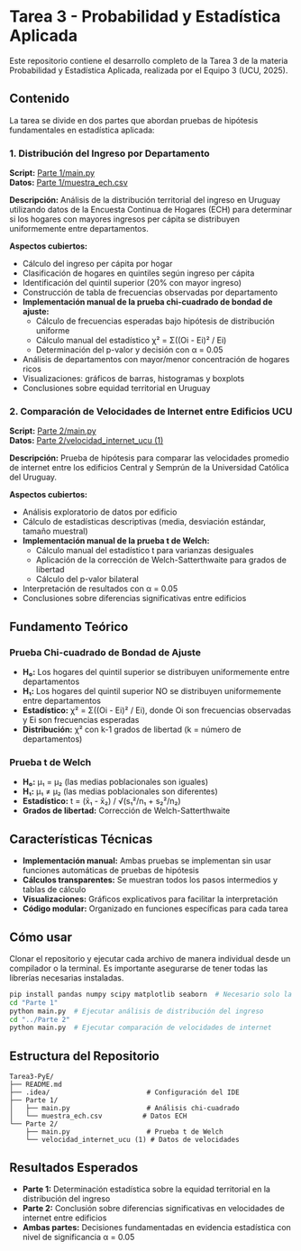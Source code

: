 # Tarea 3 - Probabilidad y Estadística Aplicada

Este repositorio contiene el desarrollo completo de la Tarea 3 de la materia Probabilidad y Estadística Aplicada, realizada por el Equipo 3 (UCU, 2025).

## Contenido

La tarea se divide en dos partes que abordan pruebas de hipótesis fundamentales en estadística aplicada:

### 1. Distribución del Ingreso por Departamento

**Script:** [Parte 1/main.py](Parte%201/main.py)  
**Datos:** [Parte 1/muestra_ech.csv](Parte%201/muestra_ech.csv)

**Descripción:** Análisis de la distribución territorial del ingreso en Uruguay utilizando datos de la Encuesta Continua de Hogares (ECH) para determinar si los hogares con mayores ingresos per cápita se distribuyen uniformemente entre departamentos.

**Aspectos cubiertos:**

- Cálculo del ingreso per cápita por hogar
- Clasificación de hogares en quintiles según ingreso per cápita
- Identificación del quintil superior (20% con mayor ingreso)
- Construcción de tabla de frecuencias observadas por departamento
- **Implementación manual de la prueba chi-cuadrado de bondad de ajuste:**
  - Cálculo de frecuencias esperadas bajo hipótesis de distribución uniforme
  - Cálculo manual del estadístico χ² = Σ((Oi - Ei)² / Ei)
  - Determinación del p-valor y decisión con α = 0.05
- Análisis de departamentos con mayor/menor concentración de hogares ricos
- Visualizaciones: gráficos de barras, histogramas y boxplots
- Conclusiones sobre equidad territorial en Uruguay

### 2. Comparación de Velocidades de Internet entre Edificios UCU

**Script:** [Parte 2/main.py](Parte%202/main.py)  
**Datos:** [Parte 2/velocidad_internet_ucu (1)](<Parte%202/velocidad_internet_ucu%20(1)>)

**Descripción:** Prueba de hipótesis para comparar las velocidades promedio de internet entre los edificios Central y Semprún de la Universidad Católica del Uruguay.

**Aspectos cubiertos:**

- Análisis exploratorio de datos por edificio
- Cálculo de estadísticas descriptivas (media, desviación estándar, tamaño muestral)
- **Implementación manual de la prueba t de Welch:**
  - Cálculo manual del estadístico t para varianzas desiguales
  - Aplicación de la corrección de Welch-Satterthwaite para grados de libertad
  - Cálculo del p-valor bilateral
- Interpretación de resultados con α = 0.05
- Conclusiones sobre diferencias significativas entre edificios

## Fundamento Teórico

### Prueba Chi-cuadrado de Bondad de Ajuste

- **H₀:** Los hogares del quintil superior se distribuyen uniformemente entre departamentos
- **H₁:** Los hogares del quintil superior NO se distribuyen uniformemente entre departamentos
- **Estadístico:** χ² = Σ((Oi - Ei)² / Ei), donde Oi son frecuencias observadas y Ei son frecuencias esperadas
- **Distribución:** χ² con k-1 grados de libertad (k = número de departamentos)

### Prueba t de Welch

- **H₀:** μ₁ = μ₂ (las medias poblacionales son iguales)
- **H₁:** μ₁ ≠ μ₂ (las medias poblacionales son diferentes)
- **Estadístico:** t = (x̄₁ - x̄₂) / √(s₁²/n₁ + s₂²/n₂)
- **Grados de libertad:** Corrección de Welch-Satterthwaite

## Características Técnicas

- **Implementación manual:** Ambas pruebas se implementan sin usar funciones automáticas de pruebas de hipótesis
- **Cálculos transparentes:** Se muestran todos los pasos intermedios y tablas de cálculo
- **Visualizaciones:** Gráficos explicativos para facilitar la interpretación
- **Código modular:** Organizado en funciones específicas para cada tarea

## Cómo usar

Clonar el repositorio y ejecutar cada archivo de manera individual desde un compilador o la terminal. Es importante asegurarse de tener todas las librerías necesarias instaladas.

```bash
pip install pandas numpy scipy matplotlib seaborn  # Necesario solo la primera vez
cd "Parte 1"
python main.py  # Ejecutar análisis de distribución del ingreso
cd "../Parte 2"
python main.py  # Ejecutar comparación de velocidades de internet
```

## Estructura del Repositorio

```
Tarea3-PyE/
├── README.md
├── .idea/                        # Configuración del IDE
├── Parte 1/
│   ├── main.py                   # Análisis chi-cuadrado
│   └── muestra_ech.csv          # Datos ECH
└── Parte 2/
    ├── main.py                   # Prueba t de Welch
    └── velocidad_internet_ucu (1) # Datos de velocidades
```

## Resultados Esperados

- **Parte 1:** Determinación estadística sobre la equidad territorial en la distribución del ingreso
- **Parte 2:** Conclusión sobre diferencias significativas en velocidades de internet entre edificios
- **Ambas partes:** Decisiones fundamentadas en evidencia estadística con nivel de significancia α = 0.05
